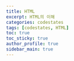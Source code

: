 ```yaml
---
title: HTML
excerpt: HTML의 이해
categories: codestates
tags: [codestates, HTML]
toc: true
toc_sticky: true
author_profile: true
sidebar_main: true
---
```

